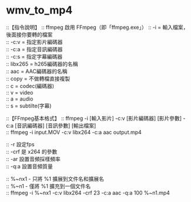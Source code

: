 # wmv_to_mp4
::【指令說明】 
:: ffmpeg 啟用 FFmpeg（即「ffmpeg.exe」） 
:: -i   = 輸入檔案，後面接你要轉的檔案  
:: -c:v = 指定影片編碼器  
:: -c:a = 指定音訊編碼器  
:: -c:s = 指定字幕編碼器  
:: libx265 = h265編碼器的名稱  
:: aac     = AAC編碼器的名稱  
:: copy    = 不做轉檔直接複製   
:: c = codec(編碼器)  
:: v = video  
:: a = audio  
:: s = subtilte(字幕)  

::【FFmpeg基本格式】 
:: ffmpeg -i [輸入影片] -c:v [影片編碼器] [影片參數] -c:a [音訊編碼器] [音訊參數]  [輸出檔案]  
:: ffmpeg -i input.MOV -c:v libx264 -c:a aac output.mp4  

:: -r   設定fps  
:: -crf 是 x264 的參數  
:: -ar  設置音頻採樣頻率  
:: -q:a 設置音頻質量  

:: %~nx1 - 只將 %1 擴展到文件名和擴展名  
:: %~n1  - 僅將 %1 擴充到一個文件名  
:: ffmpeg -i %~nx1 -c:v libx264 -crf 23 -c:a aac -q:a 100 %~n1.mp4  
